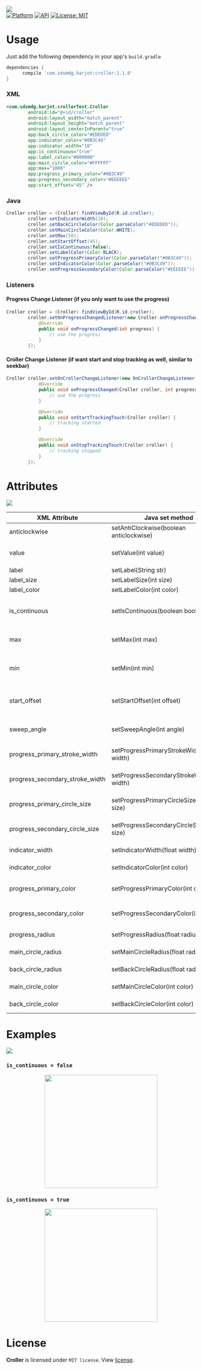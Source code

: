 <img src = "/screens/croller_cover.png"><br>
[![Platform](https://img.shields.io/badge/platform-Android-yellow.svg)](https://www.android.com)
[![API](https://img.shields.io/badge/API-16%2B-brightgreen.svg?style=flat)](https://android-arsenal.com/api?level=16)
[![License: MIT](https://img.shields.io/badge/License-MIT-yellow.svg)](https://opensource.org/licenses/MIT)

# Usage
Just add the following dependency in your app's `build.gradle`
```groovy
dependencies {
      compile 'com.sdsmdg.harjot:croller:1.1.0'
}
```

### XML
```xml
<com.sdsmdg.harjot.crollerTest.Croller
        android:id="@+id/croller"
        android:layout_width="match_parent"
        android:layout_height="match_parent"
        android:layout_centerInParent="true"
        app:back_circle_color="#EDEDED"
        app:indicator_color="#0B3C49"
        app:indicator_width="10"
        app:is_continuous="true"
        app:label_color="#000000"
        app:main_circle_color="#FFFFFF"
        app:max="1000"
        app:progress_primary_color="#0B3C49"
        app:progress_secondary_color="#EEEEEE"
        app:start_offset="45" />
```

### Java
```java
Croller croller = (Croller) findViewById(R.id.croller);
        croller.setIndicatorWidth(10);
        croller.setBackCircleColor(Color.parseColor("#EDEDED"));
        croller.setMainCircleColor(Color.WHITE);
        croller.setMax(50);
        croller.setStartOffset(45);
        croller.setIsContinuous(false);
        croller.setLabelColor(Color.BLACK);
        croller.setProgressPrimaryColor(Color.parseColor("#0B3C49"));
        croller.setIndicatorColor(Color.parseColor("#0B3C49"));
        croller.setProgressSecondaryColor(Color.parseColor("#EEEEEE"));
```
### Listeners

#### Progress Change Listener (if you only want to use the progress)
```java
Croller croller = (Croller) findViewById(R.id.croller);
        croller.setOnProgressChangedListener(new Croller.onProgressChangedListener() {
            @Override
            public void onProgressChanged(int progress) {
                // use the progress
            }
        });
```

#### Croller Change Listener (if want start and stop tracking as well, similar to seekbar)
```java
Croller croller.setOnCrollerChangeListener(new OnCrollerChangeListener() {
            @Override
            public void onProgressChanged(Croller croller, int progress) {
            	// use the progress
            }

            @Override
            public void onStartTrackingTouch(Croller croller) {
                // tracking started
            }

            @Override
            public void onStopTrackingTouch(Croller croller) {
            	// tracking stopped
            }
        });
```

# Attributes

<img src = "/screens/croller_attributes.png"><br>

XML Attribute | Java set method | Functionality
------------ | ------------- | ------------- 
anticlockwise | setAntiClockwise(boolean anticlockwise) | Set the direction of rotation
value | setValue(int value) | Set the current value of the seekbar
label | setLabel(String str) | Set the label
label_size | setLabelSize(int size) | Set the label size
label_color | setLabelColor(int color) | Set the label color
is_continuous | setIsContinuous(boolean bool) | Set whether seekbar is conitnuous or discrete
max | setMax(int max) | Set the maximum value of the seekbar
min | setMin(int min) | Set the minimum value of the seekbar (Default is **1**)
start_offset | setStartOffset(int offset) | Set the seekbar start offset angle from bottom horizontal center
sweep_angle | setSweepAngle(int angle) | Set the total angle covered by the seekbar
progress_primary_stroke_width | setProgressPrimaryStrokeWidth(float width) | Set the primary progress thickness for continuous type
progress_secondary_stroke_width | setProgressSecondaryStrokeWidth(float width) | Set the secondary progress thickness for continuous type
progress_primary_circle_size | setProgressPrimaryCircleSize(float size) | Set the primary progress circle size for discrete type
progress_secondary_circle_size | setProgressSecondaryCircleSize(float size) | Set the secondary progress circle size for discrete type
indicator_width  | setIndicatorWidth(float width) | Set the progress indicator width
indicator_color | setIndicatorColor(int color) | Set the progress indicator color
progress_primary_color | setProgressPrimaryColor(int color) | Set the progress primary(active) color
progress_secondary_color | setProgressSecondaryColor(int color) | Set the progress secondary(inactive) color
progress_radius | setProgressRadius(float radius) | Set the radius of the progress arc
main_circle_radius | setMainCircleRadius(float radius) | Set the main(front) circle radius
back_circle_radius | setBackCircleRadius(float radius) | Set the back circle radius
main_circle_color | setMainCircleColor(int color) | Set the main(front) circle color
back_circle_color | setBackCircleColor(int color) | Set the back circle color

# Examples
<img src = "/screens/croller_example.png">

### ```is_continuous = false```
<p align="center">
	<img src = "/gifs/croller_1.gif" height="300">
</p>

### ```is_continuous = true```
<p align="center">
	<img src = "/gifs/croller_2.gif" height="300">
</p>

# License
<b>Croller</b> is licensed under `MIT license`. View [license](LICENSE.md).

